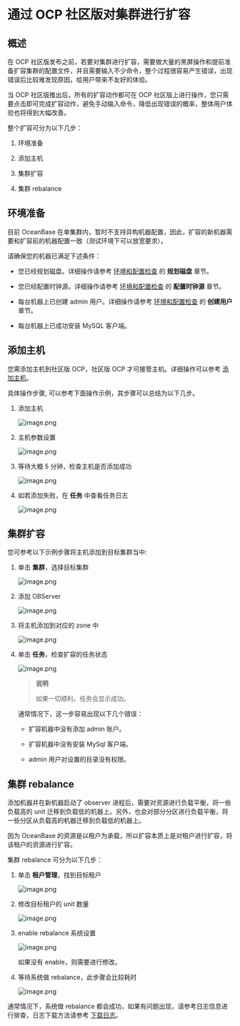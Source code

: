 # 通过 OCP 社区版对集群进行扩容

## 概述

在 OCP 社区版发布之前，若要对集群进行扩容，需要做大量的黑屏操作和提前准备扩容集群的配置文件，并且需要输入不少命令，整个过程很容易产生错误，出现错误后比较难发现原因，给用户带来不友好的体验。

当 OCP 社区版推出后，所有的扩容动作都可在 OCP 社区版上进行操作，您只需要点击即可完成扩容动作，避免手动输入命令，降低出现错误的概率，整体用户体验也将得到大幅改善。

整个扩容可分为以下几步：

1. 环境准备

2. 添加主机

3. 集群扩容

4. 集群 rebalance

## 环境准备

目前 OceanBase 在单集群内，暂时不支持异构机器配置，因此，扩容的新机器需要和扩容前的机器配置一致（测试环境下可以放宽要求）。

请确保您的机器已满足下述条件：

* 您已经规划磁盘。详细操作请参考 [环境和配置检查](../3.installation-and-deployment/4.environment-and-configuration-checks.md) 的 **规划磁盘** 章节。
  
* 您已经配置时钟源。详细操作请参考 [环境和配置检查](../3.installation-and-deployment/4.environment-and-configuration-checks.md) 的 **配置时钟源** 章节。
  
* 每台机器上已创建 admin 用户。详细操作请参考 [环境和配置检查](../3.installation-and-deployment/4.environment-and-configuration-checks.md) 的 **创建用户** 章节。
  
* 每台机器上已成功安装 MySQL 客户端。

## 添加主机

您需添加主机到社区版 OCP，社区版 OCP 才可接管主机。详细操作可以参考 [添加主机](https://www.oceanbase.com/docs/community/ocp-cn/V3.3.0/10000000000407697)。

具体操作步骤, 可以参考下面操作示例，其步骤可以总结为以下几步。

1. 添加主机

   ![image.png](https://cdn.nlark.com/yuque/0/2022/png/106206/1644559301660-9736ca8d-548f-4571-b326-1d09e1108e81.png#clientId=u26c3e00b-cbb0-4&crop=0&crop=0&crop=1&crop=1&from=paste&height=876&id=ua7f9aa16&margin=%5Bobject%20Object%5D&name=image.png&originHeight=1752&originWidth=2926&originalType=binary&ratio=1&rotation=0&showTitle=false&size=976141&status=done&style=none&taskId=uc51df3a5-bba1-4ca3-b1ce-272b8d73cfb&title=&width=1463)

2. 主机参数设置

   ![image.png](https://cdn.nlark.com/yuque/0/2022/png/106206/1644559301282-e403b0d6-daf2-458d-9600-1356d299735f.png#clientId=u26c3e00b-cbb0-4&crop=0&crop=0&crop=1&crop=1&from=paste&height=910&id=u511e7a0b&margin=%5Bobject%20Object%5D&name=image.png&originHeight=1820&originWidth=2930&originalType=binary&ratio=1&rotation=0&showTitle=false&size=921177&status=done&style=none&taskId=u0ed424e4-8cef-4a6b-a447-30d20015647&title=&width=1465)

3. 等待大概 5 分钟，检查主机是否添加成功

   ![image.png](https://cdn.nlark.com/yuque/0/2022/png/106206/1644559301709-ef49ed8e-2a47-49a2-ad26-a6f28c485243.png#clientId=u26c3e00b-cbb0-4&crop=0&crop=0&crop=1&crop=1&from=paste&height=858&id=u3f1aca79&margin=%5Bobject%20Object%5D&name=image.png&originHeight=1716&originWidth=2888&originalType=binary&ratio=1&rotation=0&showTitle=false&size=949475&status=done&style=none&taskId=ucc6b4923-4c87-47f9-af82-11e0cc9d656&title=&width=1444)

4. 如若添加失败，在 **任务** 中查看任务日志

   ![image.png](https://cdn.nlark.com/yuque/0/2022/png/106206/1644559301470-0be86e5f-461a-4829-b17b-51b11febcd69.png#clientId=u26c3e00b-cbb0-4&crop=0&crop=0&crop=1&crop=1&from=paste&height=892&id=ue06e539b&margin=%5Bobject%20Object%5D&name=image.png&originHeight=1784&originWidth=2924&originalType=binary&ratio=1&rotation=0&showTitle=false&size=1023156&status=done&style=none&taskId=u2001bbc0-2aa6-4ae1-9043-6bbf022b5c2&title=&width=1462)

## 集群扩容

您可参考以下示例步骤将主机添加到目标集群当中:

1. 单击 **集群**，选择目标集群

   ![image.png](https://cdn.nlark.com/yuque/0/2022/png/106206/1644559301133-0d967ab8-3ea1-4403-9e59-6dca5ed8e578.png#clientId=u26c3e00b-cbb0-4&crop=0&crop=0&crop=1&crop=1&from=paste&height=792&id=u803c0566&margin=%5Bobject%20Object%5D&name=image.png&originHeight=1584&originWidth=2918&originalType=binary&ratio=1&rotation=0&showTitle=false&size=757540&status=done&style=none&taskId=u4567eae9-5539-4144-ad7e-232593e77ed&title=&width=1459)

2. 添加 OBServer

   ![image.png](https://cdn.nlark.com/yuque/0/2022/png/106206/1644559305324-ea516415-6652-4fc3-939f-033066188442.png#clientId=u26c3e00b-cbb0-4&crop=0&crop=0&crop=1&crop=1&from=paste&height=914&id=ua958b690&margin=%5Bobject%20Object%5D&name=image.png&originHeight=1828&originWidth=2920&originalType=binary&ratio=1&rotation=0&showTitle=false&size=1117782&status=done&style=none&taskId=ueeab360e-4400-419a-a304-393e489523e&title=&width=1460)

3. 将主机添加到对应的 zone 中

   ![image.png](https://cdn.nlark.com/yuque/0/2022/png/106206/1644559305695-e602cc0d-9f92-41e0-8916-608066ed9052.png#clientId=u26c3e00b-cbb0-4&crop=0&crop=0&crop=1&crop=1&from=paste&height=807&id=u580f8109&margin=%5Bobject%20Object%5D&name=image.png&originHeight=1614&originWidth=2946&originalType=binary&ratio=1&rotation=0&showTitle=false&size=796250&status=done&style=none&taskId=uad295f59-621e-4dd2-a0c9-d97f4560f4b&title=&width=1473)

4. 单击 **任务**，检查扩容的任务状态

   ![image.png](https://cdn.nlark.com/yuque/0/2022/png/106206/1644559306527-7fe489e9-3b11-4304-8cb3-6812ea667fbb.png#clientId=u26c3e00b-cbb0-4&crop=0&crop=0&crop=1&crop=1&from=paste&height=885&id=ua5428c40&margin=%5Bobject%20Object%5D&name=image.png&originHeight=1770&originWidth=2918&originalType=binary&ratio=1&rotation=0&showTitle=false&size=1622640&status=done&style=none&taskId=ud2c088dc-997a-459e-95fa-9c18fe768c3&title=&width=1459)

   > **说明**
   >
   > 如果一切顺利，任务会显示成功。

   通常情况下，这一步容易出现以下几个错误：

   * 扩容机器中没有添加 admin 账户。

   * 扩容机器中没有安装 MySql 客户端。

   * admin 用户对设置的目录没有权限。

## 集群 rebalance

添加机器并在新机器启动了 observer 进程后，需要对资源进行负载平衡，将一些负载高的 unit 迁移到负载低的机器上。另外，也会对部分分区进行负载平衡，将一些分区从负载高的机器迁移到负载低的机器上。

因为 OceanBase 的资源是以租户为承载，所以扩容本质上是对租户进行扩容，将该租户的资源进行扩容。

集群 rebalance 可分为以下几步：

1. 单击 **租户管理**，找到目标租户

   ![image.png](https://cdn.nlark.com/yuque/0/2022/png/106206/1644559306195-e525cb6a-6f55-43b3-b3ad-734cf80487e6.png#clientId=u26c3e00b-cbb0-4&crop=0&crop=0&crop=1&crop=1&from=paste&height=905&id=uf29f1092&margin=%5Bobject%20Object%5D&name=image.png&originHeight=1810&originWidth=2924&originalType=binary&ratio=1&rotation=0&showTitle=false&size=932220&status=done&style=none&taskId=u08c95597-a6a0-4924-ad22-8f1d3bf6bb8&title=&width=1462)

2. 修改目标租户的 unit 数量

   ![image.png](https://cdn.nlark.com/yuque/0/2022/png/106206/1644559306122-e4572930-62a9-4f5d-98f4-dcf1459eaf62.png#clientId=u26c3e00b-cbb0-4&crop=0&crop=0&crop=1&crop=1&from=paste&height=913&id=ue79762f9&margin=%5Bobject%20Object%5D&name=image.png&originHeight=1826&originWidth=2958&originalType=binary&ratio=1&rotation=0&showTitle=false&size=822475&status=done&style=none&taskId=u15c6c236-8c6a-4018-837a-e0bbd0d0c58&title=&width=1479)

3. enable rebalance 系统设置

   ![image.png](https://cdn.nlark.com/yuque/0/2022/png/106206/1644559308373-bc0d9543-e5ac-4dbb-84ef-b4ea67c0f15d.png#clientId=u26c3e00b-cbb0-4&crop=0&crop=0&crop=1&crop=1&from=paste&height=557&id=u4711c20c&margin=%5Bobject%20Object%5D&name=image.png&originHeight=1114&originWidth=2948&originalType=binary&ratio=1&rotation=0&showTitle=false&size=449140&status=done&style=none&taskId=u0469e405-50c2-4b24-a46b-28b5cbb8775&title=&width=1474)

   如果没有 enable，则需要进行修改。
​
4. 等待系统做 rebalance，此步骤会比较耗时

   ![image.png](https://cdn.nlark.com/yuque/0/2022/png/106206/1644559309200-a31c52f0-334b-49ca-be3e-34dead6b9232.png#clientId=u26c3e00b-cbb0-4&crop=0&crop=0&crop=1&crop=1&from=paste&height=866&id=ud8eeb7f3&margin=%5Bobject%20Object%5D&name=image.png&originHeight=1732&originWidth=2914&originalType=binary&ratio=1&rotation=0&showTitle=false&size=768608&status=done&style=none&taskId=u62130907-2847-4fe7-a64b-6db9b72a751&title=&width=1457)

通常情况下，系统做 rebalance 都会成功，如果有问题出现，请参考日志信息进行排查，日志下载方法请参考 [下载日志](https://open.oceanbase.com/docs/oceanbase-cloud-platform/oceanbase-cloud-platform-community/V3.1.1/download-log)。

